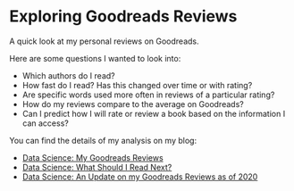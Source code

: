# Exploring Goodreads Reviews

A quick look at my personal reviews on Goodreads.

Here are some questions I wanted to look into:

  * Which authors do I read?
  * How fast do I read? Has this changed over time or with rating?
  * Are specific words used more often in reviews of a particular rating?
  * How do my reviews compare to the average on Goodreads?
  * Can I predict how I will rate or review a book based on the information I can access?
 
You can find the details of my analysis on my blog:

  * [Data Science: My Goodreads Reviews](http://strakul.blogspot.com/2016/09/data-science-my-goodreads-reviews_13.html)
  * [Data Science: What Should I Read Next?](http://strakul.blogspot.com/2016/09/data-science-what-should-i-read-next.html)
  * [Data Science: An Update on my Goodreads Reviews as of 2020](https://strakul.blogspot.com/2020/12/data-science-update-on-my-goodreads.html)
